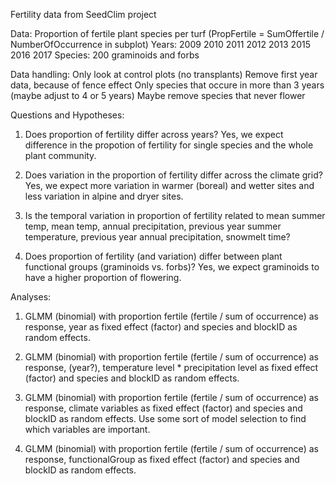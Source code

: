 Fertility data from SeedClim project

Data:
Proportion of fertile plant species per turf (PropFertile = SumOffertile / NumberOfOccurrence in subplot)
Years: 2009 2010 2011 2012 2013 2015 2016 2017
Species: 200 graminoids and forbs


Data handling:
Only look at control plots (no transplants)
Remove first year data, because of fence effect
Only species that occure in more than 3 years (maybe adjust to 4 or 5 years)
Maybe remove species that never flower


Questions and Hypotheses:
1) Does proportion of fertility differ across years?
Yes, we expect difference in the propotion of fertility for single species and the whole plant community.

2) Does variation in the proportion of fertility differ across the climate grid?
Yes, we expect more variation in warmer (boreal) and wetter sites and less variation in alpine and dryer sites.

3) Is the temporal variation in proportion of fertility related to mean summer temp, mean temp, annual precipitation, previous year summer temperature, previous year annual precipitation, snowmelt time?

4) Does proportion of fertility (and variation) differ between plant functional groups (graminoids vs. forbs)?
Yes, we expect graminoids to have a higher proportion of flowering. 


Analyses:
1) GLMM (binomial) with proportion fertile (fertile / sum of occurrence) as response, year as fixed effect (factor) and species and blockID as random effects.

2) GLMM (binomial) with proportion fertile (fertile / sum of occurrence) as response, (year?), temperature level * precipitation level as fixed effect (factor) and species and blockID as random effects.

3) GLMM (binomial) with proportion fertile (fertile / sum of occurrence) as response, climate variables as fixed effect (factor) and species and blockID as random effects.
Use some sort of model selection to find which variables are important.

3) GLMM (binomial) with proportion fertile (fertile / sum of occurrence) as response, functionalGroup as fixed effect (factor) and species and blockID as random effects.

